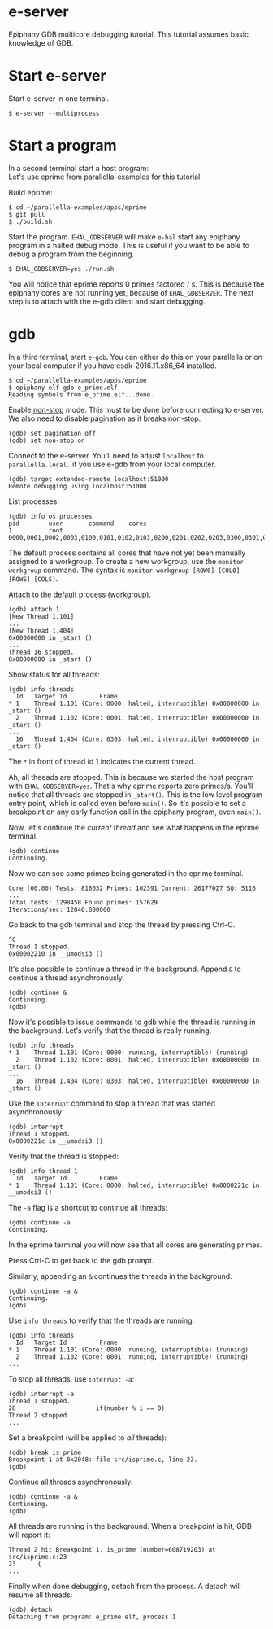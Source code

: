 # e-server

Epiphany GDB multicore debugging tutorial.
This tutorial assumes basic knowledge of GDB.

# Start e-server

Start e-server in one terminal.

```
$ e-server --multiprocess
```

# Start a program

In a second terminal start a host program:  
Let's use eprime from parallella-examples for this tutorial.  
  
Build eprime:

```
$ cd ~/parallella-examples/apps/eprime
$ git pull
$ ./build.sh
```

Start the program. `EHAL_GDBSERVER` will make `e-hal` start any epiphany
program in a halted debug mode. This is useful if you want to be able to debug
a program from the beginning.

```
$ EHAL_GDBSERVER=yes ./run.sh
```

You will notice that eprime reports 0 primes factored / s. This is because the
epiphany cores are not running yet, because of `EHAL_GDBSERVER`. The next step
is to attach with the e-gdb client and start debugging.

# gdb

In a third terminal, start `e-gdb`. You can either do this on your parallella
or on your local computer if you have esdk-2016.11.x86_64 installed.  

```
$ cd ~/parallella-examples/apps/eprime
$ epiphany-elf-gdb e_prime.elf
Reading symbols from e_prime.elf...done.
```

Enable
[non-stop](https://sourceware.org/gdb/onlinedocs/gdb/Non_002dStop-Mode.html)
mode. This must to be done before connecting to e-server. We also need to
disable pagination as it breaks non-stop.

```
(gdb) set pagination off
(gdb) set non-stop on
```

Connect to the e-server. You'll need to adjust `localhost` to
`parallella.local.` if you use e-gdb from your local computer.

```
(gdb) target extended-remote localhost:51000
Remote debugging using localhost:51000
```

List processes:

```
(gdb) info os processes
pid        user       command    cores
1          root                  0000,0001,0002,0003,0100,0101,0102,0103,0200,0201,0202,0203,0300,0301,0302,0303
```

The default process contains all
cores that have not yet been manually assigned to a workgroup. To create a new
workgroup, use the `monitor workgroup` command. The syntax is `monitor
workgroup [ROW0] [COL0] [ROWS] [COLS]`.

Attach to the default process (workgroup).
```
(gdb) attach 1
[New Thread 1.101]
...
[New Thread 1.404]
0x00000000 in _start ()
...
Thread 16 stopped.
0x00000000 in _start ()
```

Show status for all threads:

```
(gdb) info threads
  Id   Target Id         Frame
* 1    Thread 1.101 (Core: 0000: halted, interruptible) 0x00000000 in _start ()
  2    Thread 1.102 (Core: 0001: halted, interruptible) 0x00000000 in _start ()
...
  16   Thread 1.404 (Core: 0303: halted, interruptible) 0x00000000 in _start ()
```

The `*` in front of thread id 1 indicates the current thread.  

Ah, all theeads are stopped. This is because we started the host program with
`EHAL_GDBSERVER=yes`.  That's why eprime reports zero primes/s. You'll notice
that all threads are stopped in `_start()`. This is the low level program entry
point, which is called even before `main()`. So it's possible to set a
breakpoint on any early function call in the epiphany program, even `main()`.


Now, let's continue the *current thread* and see what happens in the eprime
terminal.

```
(gdb) continue
Continuing.
```

Now we can see some primes being generated in the eprime terminal.
```
Core (00,00) Tests: 818032 Primes: 102391 Current: 26177027 SQ: 5116
...
Total tests: 1298458 Found primes: 157629
Iterations/sec: 12840.000000
```

Go back to the gdb terminal and stop the thread by pressing Ctrl-C.

```
^C
Thread 1 stopped.
0x00002210 in __umodsi3 ()
```

It's also possible to continue a thread in the background. Append `&` to
continue a thread asynchronously.

```
(gdb) continue &
Continuing.
(gdb)
```

Now it's possible to issue commands to gdb while the thread is running in the
background.  Let's verify that the thread is really running.

```
(gdb) info threads
* 1    Thread 1.101 (Core: 0000: running, interruptible) (running)
  2    Thread 1.102 (Core: 0001: halted, interruptible) 0x00000000 in _start ()
...
  16   Thread 1.404 (Core: 0303: halted, interruptible) 0x00000000 in _start ()
```

Use the `interrupt` command to stop a thread that was started asynchronously:

```
(gdb) interrupt
Thread 1 stopped.
0x0000221c in __umodsi3 ()
```

Verify that the thread is stopped:

```
(gdb) info thread 1
  Id   Target Id         Frame
* 1    Thread 1.101 (Core: 0000: halted, interruptible) 0x0000221c in __umodsi3 ()
```

The `-a` flag is a shortcut to continue all threads:

```
(gdb) continue -a
Continuing.
```
In the eprime terminal you will now see that all cores are generating primes.  
  
Press Ctrl-C to get back to the gdb prompt.  
  
Similarly, appending an `&` continues the threads in the background.

```
(gdb) continue -a &
Continuing.
(gdb)
```

Use `info threads` to verify that the threads are running.
```
(gdb) info threads
  Id   Target Id         Frame 
* 1    Thread 1.101 (Core: 0000: running, interruptible) (running)
  2    Thread 1.102 (Core: 0001: running, interruptible) (running)
...
```

To stop all threads, use `interrupt -a`:

```
(gdb) interrupt -a
Thread 1 stopped.
28                      if(number % i == 0)
Thread 2 stopped.
...
```

Set a breakpoint (will be applied to *all* threads):

```
(gdb) break is_prime
Breakpoint 1 at 0x2048: file src/isprime.c, line 23.
(gdb)
```

Continue all threads asynchronously:

```
(gdb) continue -a &
Continuing.
(gdb)
```

All threads are running in the background. When a breakpoint is hit, GDB will
report it:
```
Thread 2 hit Breakpoint 1, is_prime (number=608719203) at src/isprime.c:23
23      {
...
```
  
Finally when done debugging, detach from the process. A detach will resume
all threads:
```
(gdb) detach
Detaching from program: e_prime.elf, process 1
```
